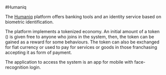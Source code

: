 #Humaniq

The [Humaniq](https://humaniq.com/) platform offers  banking tools and an identity service based on biometric identification.

The platform implements a tokenized economy. An initial amount of a token ()  is given free to anyone who joins in the system, then, 
the token can be gained as a reward for some behaviours. 
The token can also be exchanged for fiat  currency or used to pay for services or goods in those franchasing accepting it as form of 
payment. 

The application to access the system is an app for mobile with face-recognition login.
